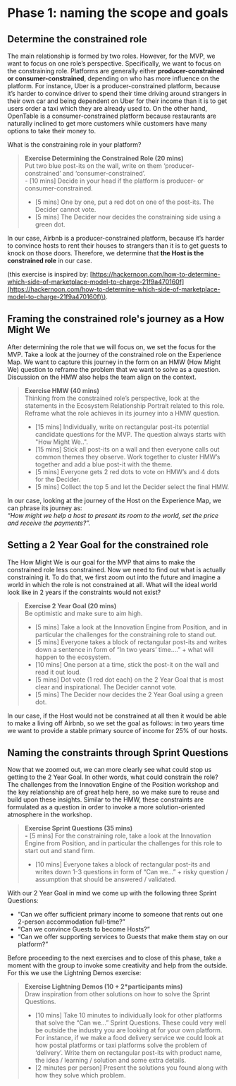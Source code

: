 # Phase 1: naming the scope and goals

## Determine the constrained role 

The main relationship is formed by two roles. However, for the MVP, we want to focus on one role’s perspective. Specifically, we want to focus on the constraining role. Platforms are generally either **producer-constrained or consumer-constrained**, depending on who has more influence on the platform. For instance, Uber is a producer-constrained platform, because it’s harder to convince driver to spend their time driving around strangers in their own car and being dependent on Uber for their income than it is to get users order a taxi which they are already used to. On the other hand, OpenTable is a consumer-constrained platform because restaurants are naturally inclined to get more customers while customers have many options to take their money to. 

What is the constraining role in your platform? 

> **Exercise Determining the Constrained Role \(20 mins\)**  
> Put two blue post-its on the wall, write on them ‘producer-constrained’ and ‘consumer-constrained’.  
> ­- \[10 mins\] Decide in your head if the platform is producer- or consumer-constrained.  
> - ­\[5 mins\] One by one, put a red dot on one of the post-its. The Decider cannot vote.­  
> - \[5 mins\] The Decider now decides the constraining side using a green dot.

In our case, Airbnb is a producer-constrained platform, because it’s harder to convince hosts to rent their houses to strangers than it is to get guests to knock on those doors. Therefore, we determine that **the Host is the constrained role** in our case.

\(this exercise is inspired by: [https://hackernoon.com/how-to-determine-which-side-of-marketplace-model-to-charge-21f9a470160f](https://hackernoon.com/how-to-determine-which-side-of-marketplace-model-to-charge-21f9a470160f)\).

## Framing the constrained role's journey as a How Might We

After determining the role that we will focus on, we set the focus for the MVP. Take a look at the journey of the constrained role on the Experience Map. We want to capture this journey in the form on an HMW \(How Might We\) question to reframe the problem that we want to solve as a question. Discussion on the HMW also helps the team align on the context.

> **Exercise HMW \(40 mins\)**  
> Thinking from the constrained role’s perspective, look at the statements in the Ecosystem Relationship Portrait related to this role. Reframe what the role achieves in its journey into a HMW question.   
> - \[15 mins\] Individually, write on rectangular post-its potential candidate questions for the MVP. The question always starts with "How Might We..".  
> - \[15 mins\] Stick all post-its on a wall and then everyone calls out common themes they observe. Work together to cluster HMW’s together and add a blue post-it with the theme.   
> - \[5 mins\] Everyone gets 2 red dots to vote on HMW’s and 4 dots for the Decider.   
> - \[5 mins\] Collect the top 5 and let the Decider select the final HMW.

In our case, looking at the journey of the Host on the Experience Map, we can phrase its journey as:   
_“How might we help a host to present its room to the world, set the price and receive the payments?”._

## Setting a 2 Year Goal for the constrained role

The How Might We is our goal for the MVP that aims to make the constrained role less constrained. Now we need to find out what is actually constraining it. To do that, we first zoom out into the future and imagine a world in which the role is not constrained at all. What will the ideal world look like in 2 years if the constraints would not exist? 

> **Exercise 2 Year Goal \(20 mins\)**  
> Be optimistic and make sure to aim high.   
> - \[5 mins\] Take a look at the Innovation Engine from Position, and in particular the challenges for the constraining role to stand out.   
> - \[5 mins\] Everyone takes a block of rectangular post-its and writes down a sentence in form of “In two years’ time….” + what will happen to the ecosystem.   
> - \[10 mins\] One person at a time, stick the post-it on the wall and read it out loud.   
> - \[5 mins\] Dot vote \(1 red dot each\) on the 2 Year Goal that is most clear and inspirational. The Decider cannot vote.   
> - \[5 mins\] The Decider now decides the 2 Year Goal using a green dot.

In our case, if the Host would not be constrained at all then it would be able to make a living off Airbnb, so we set the goal as follows: in two years time we want to provide a stable primary source of income for 25% of our hosts.

## Naming the constraints through Sprint Questions

Now that we zoomed out, we can more clearly see what could stop us getting to the 2 Year Goal. In other words, what could constrain the role? The challenges from the Innovation Engine of the Position workshop and the key relationship are of great help here, so we make sure to reuse and build upon these insights. Similar to the HMW, these constraints are formulated as a question in order to invoke a more solution-oriented atmosphere in the workshop.

> **Exercise Sprint Questions \(35 mins\)  
> -** \[5 mins\] For the constraining role, take a look at the Innovation Engine from Position, and in particular the challenges for this role to start out and stand firm.­  
> - \[10 mins\] Everyone takes a block of rectangular post-its and writes down 1-3 questions  in form of “Can we...” + risky question / assumption that should be answered / validated.

With our 2 Year Goal in mind we come up with the following three Sprint Questions:

* “Can we offer sufficient primary income to someone that rents out one 2-person accommodation full-time?” 
* “Can we convince Guests to become Hosts?” 
* “Can we offer supporting services to Guests that make them stay on our platform?”

Before proceeding to the next exercises and to close of this phase, take a moment with the group to invoke some creativity and help from the outside. For this we use the Lightning Demos exercise:

> **Exercise Lightning Demos \(10 + 2\*participants mins\)**  
> Draw inspiration from other solutions on how to solve the Sprint Questions.   
> - \[10 mins\] Take 10 minutes to individually look for other platforms that solve the “Can we…” Sprint Questions. These could very well be outside the industry you are looking at for your own platform. For instance, if we make a food delivery service we could look at how postal platforms or taxi platforms solve the problem of ‘delivery’. Write them on rectangular post-its with product name, the idea / learning / solution and some extra details.   
> - \[2 minutes per person\] Present the solutions you found along with how they solve which problem.

